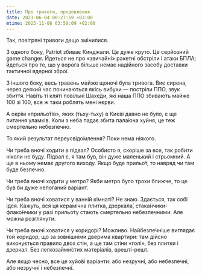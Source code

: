 ```yaml
---
title: Про тривоги, продовження
date: 2023-06-04 00:27:59 +03:00
mtime: 2023-11-08 03:59:09 +02:00
---
```


Так, повітряні тривоги дещо змінилися.

З одного боку, Patriot збиває Кинджали. Це дуже круто. Це серйозний game changer. Йдеться не про «звичайні» ракетні обстріли і атаки БПЛА; йдеться про те, що у ворога більше немає надійного засобу доставки тактичної ядерної зброї.

З іншого боку, весь травень майже щоночі була тривога. Виє сирена, через деякий час починаються якісь вибухи — постріли ППО, звук збиття. Навіть ті кляті повільні Шахе́ди, які наша ППО збивають майже 100 зі 100, все ж таки роблять мені нєрви.

А окрім «прильо́тів», яких (тьху-тьху) в Києві давно не було, є ще питання уламків. Коли з неба падає збита пала́юча хуйня, це теж смертельно небезпечно.

То який результат переусвідо́млення? Поки нема ніякого.

Чи треба вночі ходити в підвал? Особисто я, скоріше за все, так робити ніколи не буду. Підвал є, я там був, він дуже маленький і стрьомний. А ще в ньому немає другого виходу. Якщо буде прильо́т, то навряд чи там буде безпечно.

Чи треба вночі ходити у метро? Якби метро було трохи ближче, то це був би дуже непоганий варіант.

Чи треба вночі ховатися у ванній кімнаті? Не знаю. Здається, так собі ідея. Кажуть, вся ця керамічна плитка, дзеркала́, стака́нчики-флако́нчики у разі прильо́ту стають смертельно небезпечними. Але можна розглянути.

Чи треба вночі ховатися у коридо́рі? Можливо. Найбезпе́чніше виглядає той коридор, що за зовнішніми дверима квартири: там дійсно виконується правило двох стін, а ще там стіни «голі», без плитки і дзеркал. Без легкозайми́стих матеріалів, врешті-решт.

Але якщо чесно, все це хуйо́ві варіанти: або незручні́, або небезпечні, або незручні́ і небезпечні.
